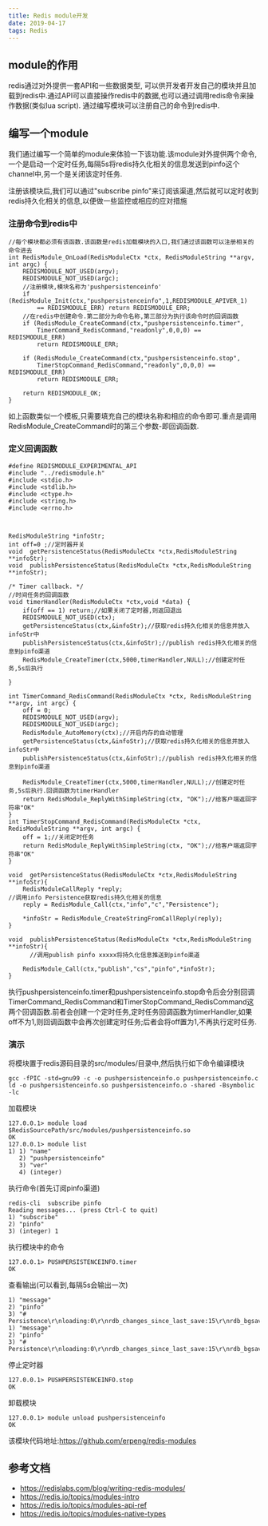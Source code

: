 ```yaml
---
title: Redis module开发
date: 2019-04-17 
tags: Redis
---
```


## module的作用

redis通过对外提供一套API和一些数据类型, 可以供开发者开发自己的模块并且加载到redis中.通过API可以直接操作redis中的数据,也可以通过调用redis命令来操作数据(类似lua script).
通过编写模块可以注册自己的命令到redis中.

## 编写一个module

我们通过编写一个简单的module来体验一下该功能.该module对外提供两个命令,一个是启动一个定时任务,每隔5s将redis持久化相关的信息发送到pinfo这个channel中,另一个是关闭该定时任务.

注册该模块后,我们可以通过"subscribe pinfo"来订阅该渠道,然后就可以定时收到redis持久化相关的信息,以便做一些监控或相应的应对措施 

### 注册命令到redis中
```
//每个模块都必须有该函数.该函数是redis加载模块的入口,我们通过该函数可以注册相关的命令进去
int RedisModule_OnLoad(RedisModuleCtx *ctx, RedisModuleString **argv, int argc) {
    REDISMODULE_NOT_USED(argv);
    REDISMODULE_NOT_USED(argc);
    //注册模块,模块名称为'pushpersistenceinfo'
    if (RedisModule_Init(ctx,"pushpersistenceinfo",1,REDISMODULE_APIVER_1)
        == REDISMODULE_ERR) return REDISMODULE_ERR;
    //在redis中创建命令.第二部分为命令名称,第三部分为执行该命令时的回调函数
    if (RedisModule_CreateCommand(ctx,"pushpersistenceinfo.timer",
        TimerCommand_RedisCommand,"readonly",0,0,0) == REDISMODULE_ERR)
        return REDISMODULE_ERR;

    if (RedisModule_CreateCommand(ctx,"pushpersistenceinfo.stop",
        TimerStopCommand_RedisCommand,"readonly",0,0,0) == REDISMODULE_ERR)
        return REDISMODULE_ERR;

    return REDISMODULE_OK;
}
```
如上函数类似一个模板,只需要填充自己的模块名称和相应的命令即可.重点是调用RedisModule_CreateCommand时的第三个参数-即回调函数.

### 定义回调函数
```
#define REDISMODULE_EXPERIMENTAL_API
#include "../redismodule.h"
#include <stdio.h>
#include <stdlib.h>
#include <ctype.h>
#include <string.h>
#include <errno.h>



RedisModuleString *infoStr;
int off=0 ;//定时器开关
void  getPersistenceStatus(RedisModuleCtx *ctx,RedisModuleString **infoStr);
void  publishPersistenceStatus(RedisModuleCtx *ctx,RedisModuleString **infoStr);

/* Timer callback. */
//时间任务的回调函数
void timerHandler(RedisModuleCtx *ctx,void *data) {
    if(off == 1) return;//如果关闭了定时器,则返回退出
    REDISMODULE_NOT_USED(ctx);
    getPersistenceStatus(ctx,&infoStr);//获取redis持久化相关的信息并放入infoStr中
    publishPersistenceStatus(ctx,&infoStr);//publish redis持久化相关的信息到pinfo渠道
    RedisModule_CreateTimer(ctx,5000,timerHandler,NULL);//创建定时任务,5s后执行

}

int TimerCommand_RedisCommand(RedisModuleCtx *ctx, RedisModuleString **argv, int argc) {
    off = 0;
    REDISMODULE_NOT_USED(argv);
    REDISMODULE_NOT_USED(argc);
    RedisModule_AutoMemory(ctx);//开启内存的自动管理
    getPersistenceStatus(ctx,&infoStr);//获取redis持久化相关的信息并放入infoStr中
    publishPersistenceStatus(ctx,&infoStr);//publish redis持久化相关的信息到pinfo渠道

    RedisModule_CreateTimer(ctx,5000,timerHandler,NULL);//创建定时任务,5s后执行.回调函数为timerHandler
    return RedisModule_ReplyWithSimpleString(ctx, "OK");//给客户端返回字符串"OK"
}
int TimerStopCommand_RedisCommand(RedisModuleCtx *ctx, RedisModuleString **argv, int argc) {
    off = 1;//关闭定时任务
    return RedisModule_ReplyWithSimpleString(ctx, "OK");//给客户端返回字符串"OK"
}

void  getPersistenceStatus(RedisModuleCtx *ctx,RedisModuleString **infoStr){
    RedisModuleCallReply *reply;
//调用info Persistence获取redis持久化相关的信息
    reply = RedisModule_Call(ctx,"info","c","Persistence");

    *infoStr = RedisModule_CreateStringFromCallReply(reply);
}

void  publishPersistenceStatus(RedisModuleCtx *ctx,RedisModuleString **infoStr){
      //调用publish pinfo xxxxx将持久化信息推送到pinfo渠道

    RedisModule_Call(ctx,"publish","cs","pinfo",*infoStr);
}
```

执行pushpersistenceinfo.timer和pushpersistenceinfo.stop命令后会分别回调TimerCommand_RedisCommand和TimerStopCommand_RedisCommand这两个回调函数.前者会创建一个定时任务,定时任务回调函数为timerHandler,如果off不为1,则回调函数中会再次创建定时任务;后者会将off置为1,不再执行定时任务.

### 演示
将模块置于redis源码目录的src/modules/目录中,然后执行如下命令编译模块

```
gcc -fPIC -std=gnu99 -c -o pushpersistenceinfo.o pushpersistenceinfo.c
ld -o pushpersistenceinfo.so pushpersistenceinfo.o -shared -Bsymbolic -lc

```

加载模块

```
127.0.0.1> module load $RedisSourcePath/src/modules/pushpersistenceinfo.so
OK
127.0.0.1> module list
1) 1) "name"
   2) "pushpersistenceinfo"
   3) "ver"
   4) (integer)
```

执行命令(首先订阅pinfo渠道)
```
redis-cli  subscribe pinfo
Reading messages... (press Ctrl-C to quit)
1) "subscribe"
2) "pinfo"
3) (integer) 1
```
执行模块中的命令

```
127.0.0.1> PUSHPERSISTENCEINFO.timer
OK
```

查看输出(可以看到,每隔5s会输出一次)
```
1) "message"
2) "pinfo"
3) "# Persistence\r\nloading:0\r\nrdb_changes_since_last_save:15\r\nrdb_bgsave_in_progress:0\r\nrdb_last_save_time:1555494610\r\nrdb_last_bgsave_status:ok\r\nrdb_last_bgsave_time_sec:-1\r\nrdb_current_bgsave_time_sec:-1\r\nrdb_last_cow_size:0\r\naof_enabled:1\r\naof_rewrite_in_progress:0\r\naof_rewrite_scheduled:0\r\naof_last_rewrite_time_sec:-1\r\naof_current_rewrite_time_sec:-1\r\naof_last_bgrewrite_status:ok\r\naof_last_write_status:ok\r\naof_last_cow_size:0\r\naof_current_size:631\r\naof_base_size:631\r\naof_pending_rewrite:0\r\naof_buffer_length:0\r\naof_rewrite_buffer_length:0\r\naof_pending_bio_fsync:0\r\naof_delayed_fsync:0\r\n"
1) "message"
2) "pinfo"
3) "# Persistence\r\nloading:0\r\nrdb_changes_since_last_save:15\r\nrdb_bgsave_in_progress:0\r\nrdb_last_save_time:1555494610\r\nrdb_last_bgsave_status:ok\r\nrdb_last_bgsave_time_sec:-1\r\nrdb_current_bgsave_time_sec:-1\r\nrdb_last_cow_size:0\r\naof_enabled:1\r\naof_rewrite_in_progress:0\r\naof_rewrite_scheduled:0\r\naof_last_rewrite_time_sec:-1\r\naof_current_rewrite_time_sec:-1\r\naof_last_bgrewrite_status:ok\r\naof_last_write_status:ok\r\naof_last_cow_size:0\r\naof_current_size:631\r\naof_base_size:631\r\naof_pending_rewrite:0\r\naof_buffer_length:0\r\naof_rewrite_buffer_length:0\r\naof_pending_bio_fsync:0\r\naof_delayed_fsync:0\r\n"
```

停止定时器

```
127.0.0.1> PUSHPERSISTENCEINFO.stop
OK
```

卸载模块

```
127.0.0.1> module unload pushpersistenceinfo
OK
```
该模块代码地址:https://github.com/erpeng/redis-modules


## 参考文档
* https://redislabs.com/blog/writing-redis-modules/ 
* https://redis.io/topics/modules-intro
* https://redis.io/topics/modules-api-ref
* https://redis.io/topics/modules-native-types